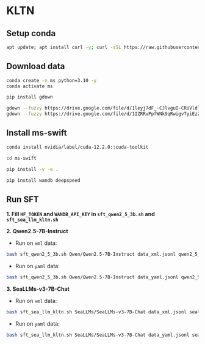 # KLTN

## Setup conda
```bash
apt update; apt install curl -y; curl -sSL https://raw.githubusercontent.com/hienhayho/scripts/refs/heads/main/scripts/intall_fzf.sh | bash; curl -sSL https://raw.githubusercontent.com/hienhayho/scripts/refs/heads/main/scripts/setup_miniconda_linux.sh | bash; source ~/.bashrc
```

## Download data

```bash
conda create -n ms python=3.10 -y
conda activate ms

pip install gdown

gdown --fuzzy https://drive.google.com/file/d/1leyj7dF_-CJlvguI-CRUVldlg50teBov/view?usp=sharing
gdown --fuzzy https://drive.google.com/file/d/1IZRRvPpfWNk9qRwigvTyiEzZPf5xl7a-/view?usp=sharing
```

## Install ms-swift

```bash
conda install nvidia/label/cuda-12.2.0::cuda-toolkit

cd ms-swift

pip install -v -e .

pip install wandb deepspeed
```

## Run SFT
**1. Fill `HF_TOKEN` and `WANDB_API_KEY` in `sft_qwen2_5_3b.sh` and `sft_sea_llm_kltn.sh`**

**2. Qwen2.5-7B-Instruct**

- Run on `xml` data:
```bash
bash sft_qwen2_5_3b.sh Qwen/Qwen2.5-7B-Instruct data_xml.jsonl qwen2_5_7b_new_data_xml
```

- Run on `yaml` data:
```bash
bash sft_qwen2_5_3b.sh Qwen/Qwen2.5-7B-Instruct data_yaml.jsonl qwen2_5_7b_new_data_yaml
```

**3. SeaLLMs-v3-7B-Chat**
- Run on `xml` data:
```bash
bash sft_sea_llm_kltn.sh SeaLLMs/SeaLLMs-v3-7B-Chat data_xml.jsonl seallm_7b_new_data_xml 
```

- Run on `yaml` data:
```bash
bash sft_sea_llm_kltn.sh SeaLLMs/SeaLLMs-v3-7B-Chat data_yaml.jsonl seallm_7b_new_data_yaml 
```